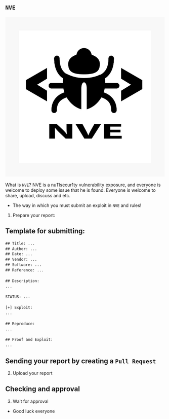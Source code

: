 ## `NVE`

![](https://github.com/nu11secur1ty/NVE/blob/NVE-master/Docs/NVE.png)

What is `NVE`? NVE is a nu11secur1ty vulnerability exposure, and everyone is welcome to deploy some issue that he is found. 
Everyone is welcome to share, upload, discuss and etc.

- The way in which you must submit an exploit in `NVE` and rules!

1. Prepare your report:
## Template for submitting:

```txt
## Title: ...
## Author: ...
## Date: ...
## Vendor: ...
## Software: ...
## Reference: ...

## Description: 
...

STATUS: ...

[+] Exploit:
...

## Reproduce:
...

## Proof and Exploit:
...

```
## Sending your report by creating a `Pull Request`
2. Upload your report

## Checking and approval
3. Wait for approval

- Good luck everyone
